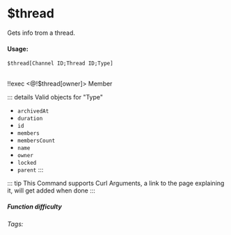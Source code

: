 # $thread
Gets info trom a thread.

#### Usage: 
`$thread[Channel ID;Thread ID;Type]`

<br/>
<discord-messages>
	<discord-message :bot="false" role-color="#ffcc9a" author="Member">
		!!exec &lt;@!$thread[owner]&gt;
	</discord-message>
	<discord-message :bot="true" role-color="#0099ff" author="Custom Command" avatar="https://media.discordapp.net/avatars/725721249652670555/781224f90c3b841ba5b40678e032f74a.webp">
        <DiscordMention :highlight="true">Member</DiscordMention>
	</discord-message>
</discord-messages>

::: details Valid objects for "Type"
* `archivedAt`
* `duration`
* `id`
* `members`
* `membersCount`
* `name`
* `owner`
* `locked`
* `parent`
:::

::: tip
This Command supports Curl Arguments, a link to the page explaining it, will get added when done
:::

##### Function difficulty <Badge type="warning" text="Medium" vertical="middle" /> 
###### Tags: <Badge type="tip" text="channel" vertical="middle" /> <Badge type="tip" text="Get functions/ get thread" vertical="middle" /> <Badge type="tip" text="Threads" vertical="middle" /> <Badge type="tip" text="Info Threads" vertical="middle" />